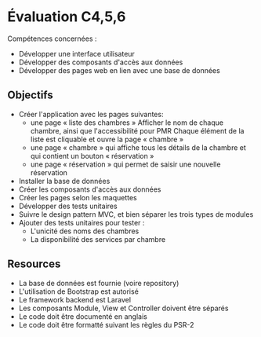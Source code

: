 # Évaluation C4,5,6
Compétences concernées :
- Développer une interface utilisateur
- Développer des composants d'accès aux données
- Développer des pages web en lien avec une base de données

## Objectifs
- Créer l'application avec les pages suivantes:
	- une page « liste des chambres »
	Afficher le nom de chaque chambre, ainsi que l'accessibilité pour PMR
  Chaque élément de la liste est cliquable et ouvre la page « chambre »
	- une page « chambre » qui affiche tous les détails de la chambre et
	qui contient un bouton « réservation »
	- une page « réservation » qui permet de saisir une nouvelle réservation
- Installer la base de données
- Créer les composants d'accès aux données
- Créer les pages selon les maquettes
- Développer des tests unitaires
- Suivre le design pattern MVC, et bien séparer les trois types de modules
- Ajouter des tests unitaires pour tester :
	- L'unicité des noms des chambres
	- La disponibilité des services par chambre

## Resources
- La base de données est fournie (voire repository)
- L'utilisation de Bootstrap est autorisé
- Le framework backend est Laravel
- Les composants Module, View et Controller doivent être séparés
- Le code doit être documenté en anglais
- Le code doit être formatté suivant les règles du PSR-2

